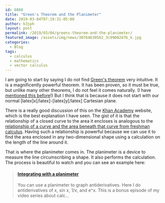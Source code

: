 ```yaml
---
id: 6868
title: "Green's Theorem and the Planimeter"
date: 2019-03-04T07:19:31-05:00
author: k3jph
layout: post
permalink: /2019/03/04/greens-theorem-and-the-planimeter/
featured_image: /assets/img/news/30764630562_3c99082d7b_k.jpg
categories:
  - Blog
tags:
  - calculus
  - mathematics
  - vector calculus
---
```

I am going to start by saying I do not find [Green's
theorem](https://mathinsight.org/greens_theorem_idea) very intuitive.
It is a magnificently powerful theorem. It has been proven, so it
must be true, but unlike many other theorems, I do not feel it comes
naturally. (I have [mentioned this
before](/2015/10/04/stop-being-so-irrational/)!) But
I think that is because it does not start with our normal
[latex]x[/latex]-[latex]y[/latex] Cartesian plane.

There is a really good discussion of this on the [Khan
Academy](https://www.khanacademy.org/math/multivariable-calculus/greens-theorem-and-stokes-theorem/greens-theorem-articles/a/greens-theorem)
website, which is the best explanation I have seen. The gist of it
is that the relationship of a closed curve to the area it encloses
is analogous to the [relationship of a curve and the area beneath
that curve from freshman
calculus](http://mathworld.wolfram.com/FundamentalTheoremsofCalculus.html).
Having such a relationship is powerful because we can use it to
find the area enclosed in any two-dimensional shape using a calculation
on the length of the line around it.

That is where the planimeter comes in. The planimeter is a device
to measure the line circumscribing a shape. It also performs the
calculation. The process is beautiful to watch and you can see an
example here:

<blockquote class="embedly-card" data-card-key="66f8489580e04fc4a88a724eb5058bb3" data-card-branding="0"><h4><a href="https://www.youtube.com/watch?v=KrAnfwCPbks">Integrating with a planimeter</a></h4><p>You can use a planimeter to graph antiderivatives. Here I do antiderivatives of x, sin x, 1/x, and e^x. This is a bonus episode of my video series about calc...</p></blockquote>
<script async src="//cdn.embedly.com/widgets/platform.js" charset="UTF-8"></script>
